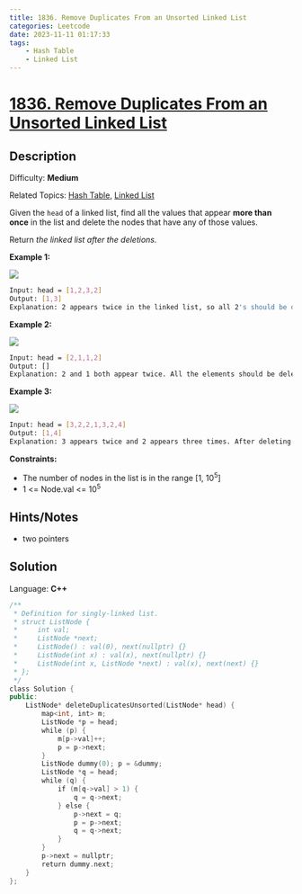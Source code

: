 ```yaml
---
title: 1836. Remove Duplicates From an Unsorted Linked List
categories: Leetcode
date: 2023-11-11 01:17:33
tags:
    - Hash Table
    - Linked List
---
```


# [1836\. Remove Duplicates From an Unsorted Linked List](https://leetcode.com/problems/remove-duplicates-from-an-unsorted-linked-list/)

## Description

Difficulty: **Medium**

Related Topics: [Hash Table](https://leetcode.com/tag/https://leetcode.com/tag/hash-table//), [Linked List](https://leetcode.com/tag/https://leetcode.com/tag/linked-list//)

Given the `head` of a linked list, find all the values that appear **more than once** in the list and delete the nodes that have any of those values.

Return _the linked list after the deletions._

**Example 1:**

![](https://assets.leetcode.com/uploads/2021/04/21/tmp-linked-list.jpg)

```bash
Input: head = [1,2,3,2]
Output: [1,3]
Explanation: 2 appears twice in the linked list, so all 2's should be deleted. After deleting all 2's, we are left with [1,3].
```

**Example 2:**

![](https://assets.leetcode.com/uploads/2021/04/21/tmp-linked-list-1.jpg)

```bash
Input: head = [2,1,1,2]
Output: []
Explanation: 2 and 1 both appear twice. All the elements should be deleted.
```

**Example 3:**

![](https://assets.leetcode.com/uploads/2021/04/21/tmp-linked-list-2.jpg)

```bash
Input: head = [3,2,2,1,3,2,4]
Output: [1,4]
Explanation: 3 appears twice and 2 appears three times. After deleting all 3's and 2's, we are left with [1,4].
```

**Constraints:**

* The number of nodes in the list is in the range [1, 10<sup>5</sup>]
* 1 <= Node.val <= 10<sup>5</sup>

## Hints/Notes

* two pointers

## Solution

Language: **C++**

```C++
/**
 * Definition for singly-linked list.
 * struct ListNode {
 *     int val;
 *     ListNode *next;
 *     ListNode() : val(0), next(nullptr) {}
 *     ListNode(int x) : val(x), next(nullptr) {}
 *     ListNode(int x, ListNode *next) : val(x), next(next) {}
 * };
 */
class Solution {
public:
    ListNode* deleteDuplicatesUnsorted(ListNode* head) {
        map<int, int> m;
        ListNode *p = head;
        while (p) {
            m[p->val]++;
            p = p->next;
        }
        ListNode dummy(0); p = &dummy;
        ListNode *q = head;
        while (q) {
            if (m[q->val] > 1) {
                q = q->next;
            } else {
                p->next = q;
                p = p->next;
                q = q->next;
            }
        }
        p->next = nullptr;
        return dummy.next;
    }
};
```
